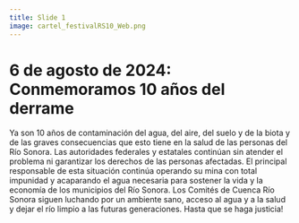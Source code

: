 ```yaml
---
title: Slide 1
image: cartel_festivalRS10_Web.png
---
```


# 6 de agosto de 2024: Conmemoramos 10 años del derrame

Ya son 10 años de contaminación del agua, del aire, del suelo y de la biota y de las graves consecuencias que esto tiene en la salud de las personas del Río Sonora. Las autoridades federales y estatales continúan sin atender el problema ni garantizar los derechos de las personas afectadas. El principal responsable de esta situación continúa operando su mina con total impunidad y acaparando el agua necesaria para sostener la vida y la economía de los municipios del Río Sonora. Los Comités de Cuenca Río Sonora siguen luchando por un ambiente sano, acceso al agua y a la salud y dejar el río limpio a las futuras generaciones. Hasta que se haga justicia!
